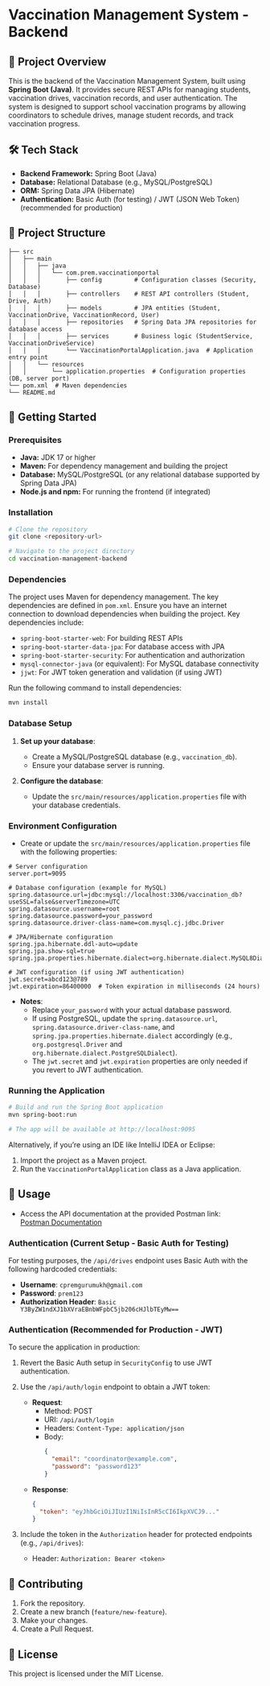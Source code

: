 # Vaccination Management System - Backend

## 🚀 Project Overview

This is the backend of the Vaccination Management System, built using **Spring Boot (Java)**. It provides secure REST APIs for managing students, vaccination drives, vaccination records, and user authentication. The system is designed to support school vaccination programs by allowing coordinators to schedule drives, manage student records, and track vaccination progress.

## 🛠️ Tech Stack

* **Backend Framework:** Spring Boot (Java)
* **Database:** Relational Database (e.g., MySQL/PostgreSQL)
* **ORM:** Spring Data JPA (Hibernate)
* **Authentication:** Basic Auth (for testing) / JWT (JSON Web Token) (recommended for production)

## 📁 Project Structure

```
├── src
│   ├── main
│   │   ├── java
│   │   │   └── com.prem.vaccinationportal
│   │   │       ├── config         # Configuration classes (Security, Database)
│   │   │       ├── controllers    # REST API controllers (Student, Drive, Auth)
│   │   │       ├── models         # JPA entities (Student, VaccinationDrive, VaccinationRecord, User)
│   │   │       ├── repositories   # Spring Data JPA repositories for database access
│   │   │       ├── services       # Business logic (StudentService, VaccinationDriveService)
│   │   │       └── VaccinationPortalApplication.java  # Application entry point
│   │   └── resources
│   │       └── application.properties  # Configuration properties (DB, server port)
└── pom.xml  # Maven dependencies
└── README.md
```

## 🚀 Getting Started

### Prerequisites

* **Java:** JDK 17 or higher
* **Maven:** For dependency management and building the project
* **Database:** MySQL/PostgreSQL (or any relational database supported by Spring Data JPA)
* **Node.js and npm:** For running the frontend (if integrated)

### Installation

```bash
# Clone the repository
git clone <repository-url>

# Navigate to the project directory
cd vaccination-management-backend
```

### Dependencies

The project uses Maven for dependency management. The key dependencies are defined in `pom.xml`. Ensure you have an internet connection to download dependencies when building the project. Key dependencies include:

- `spring-boot-starter-web`: For building REST APIs
- `spring-boot-starter-data-jpa`: For database access with JPA
- `spring-boot-starter-security`: For authentication and authorization
- `mysql-connector-java` (or equivalent): For MySQL database connectivity
- `jjwt`: For JWT token generation and validation (if using JWT)

Run the following command to install dependencies:

```bash
mvn install
```

### Database Setup

1. **Set up your database**:
   - Create a MySQL/PostgreSQL database (e.g., `vaccination_db`).
   - Ensure your database server is running.

2. **Configure the database**:
   - Update the `src/main/resources/application.properties` file with your database credentials.

### Environment Configuration

* Create or update the `src/main/resources/application.properties` file with the following properties:

```properties
# Server configuration
server.port=9095

# Database configuration (example for MySQL)
spring.datasource.url=jdbc:mysql://localhost:3306/vaccination_db?useSSL=false&serverTimezone=UTC
spring.datasource.username=root
spring.datasource.password=your_password
spring.datasource.driver-class-name=com.mysql.cj.jdbc.Driver

# JPA/Hibernate configuration
spring.jpa.hibernate.ddl-auto=update
spring.jpa.show-sql=true
spring.jpa.properties.hibernate.dialect=org.hibernate.dialect.MySQL8Dialect

# JWT configuration (if using JWT authentication)
jwt.secret=abcd123@789
jwt.expiration=86400000  # Token expiration in milliseconds (24 hours)
```

- **Notes**:
  - Replace `your_password` with your actual database password.
  - If using PostgreSQL, update the `spring.datasource.url`, `spring.datasource.driver-class-name`, and `spring.jpa.properties.hibernate.dialect` accordingly (e.g., `org.postgresql.Driver` and `org.hibernate.dialect.PostgreSQLDialect`).
  - The `jwt.secret` and `jwt.expiration` properties are only needed if you revert to JWT authentication.

### Running the Application

```bash
# Build and run the Spring Boot application
mvn spring-boot:run

# The app will be available at http://localhost:9095
```

Alternatively, if you’re using an IDE like IntelliJ IDEA or Eclipse:
1. Import the project as a Maven project.
2. Run the `VaccinationPortalApplication` class as a Java application.

## 📝 Usage

* Access the API documentation at the provided Postman link:  
  [Postman Documentation](https://documenter.getpostman.com/view/6868293/2sB2jAa7hR)

### Authentication (Current Setup - Basic Auth for Testing)

For testing purposes, the `/api/drives` endpoint uses Basic Auth with the following hardcoded credentials:

- **Username**: `cpremgurumukh@gmail.com`
- **Password**: `prem123`
- **Authorization Header**: `Basic Y3ByZW1ndXJ1bXVraEBnbWFpbC5jb206cHJlbTEyMw==`

### Authentication (Recommended for Production - JWT)

To secure the application in production:
1. Revert the Basic Auth setup in `SecurityConfig` to use JWT authentication.
2. Use the `/api/auth/login` endpoint to obtain a JWT token:

   - **Request**:
     - Method: POST
     - URI: `/api/auth/login`
     - Headers: `Content-Type: application/json`
     - Body:
       ```json
       {
         "email": "coordinator@example.com",
         "password": "password123"
       }
       ```
   - **Response**:
     ```json
     {
       "token": "eyJhbGciOiJIUzI1NiIsInR5cCI6IkpXVCJ9..."
     }
     ```

3. Include the token in the `Authorization` header for protected endpoints (e.g., `/api/drives`):
   - Header: `Authorization: Bearer <token>`

## 🤝 Contributing

1. Fork the repository.
2. Create a new branch (`feature/new-feature`).
3. Make your changes.
4. Create a Pull Request.

## 📄 License

This project is licensed under the MIT License.
